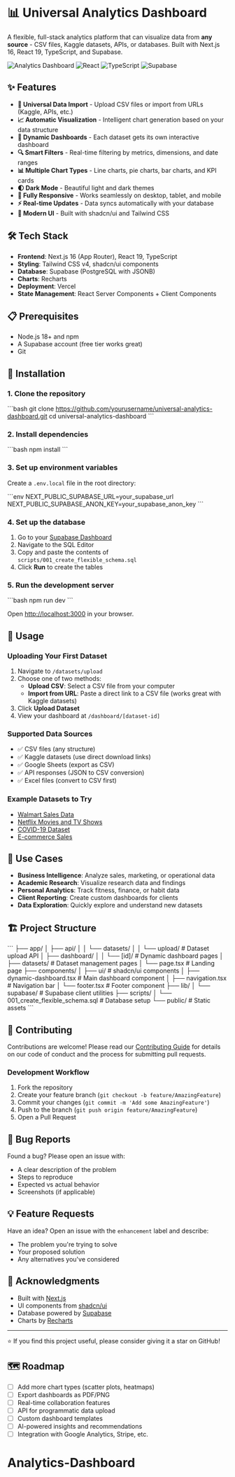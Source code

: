 # 📊 Universal Analytics Dashboard

A flexible, full-stack analytics platform that can visualize data from **any source** - CSV files, Kaggle datasets, APIs, or databases. Built with Next.js 16, React 19, TypeScript, and Supabase.

![Analytics Dashboard](https://img.shields.io/badge/Next.js-16-black?style=for-the-badge&logo=next.js)
![React](https://img.shields.io/badge/React-19-blue?style=for-the-badge&logo=react)
![TypeScript](https://img.shields.io/badge/TypeScript-5-blue?style=for-the-badge&logo=typescript)
![Supabase](https://img.shields.io/badge/Supabase-PostgreSQL-green?style=for-the-badge&logo=supabase)

## ✨ Features

- **🔄 Universal Data Import** - Upload CSV files or import from URLs (Kaggle, APIs, etc.)
- **📈 Automatic Visualization** - Intelligent chart generation based on your data structure
- **🎯 Dynamic Dashboards** - Each dataset gets its own interactive dashboard
- **🔍 Smart Filters** - Real-time filtering by metrics, dimensions, and date ranges
- **📊 Multiple Chart Types** - Line charts, pie charts, bar charts, and KPI cards
- **🌓 Dark Mode** - Beautiful light and dark themes
- **📱 Fully Responsive** - Works seamlessly on desktop, tablet, and mobile
- **⚡ Real-time Updates** - Data syncs automatically with your database
- **🎨 Modern UI** - Built with shadcn/ui and Tailwind CSS


## 🛠️ Tech Stack

- **Frontend**: Next.js 16 (App Router), React 19, TypeScript
- **Styling**: Tailwind CSS v4, shadcn/ui components
- **Database**: Supabase (PostgreSQL with JSONB)
- **Charts**: Recharts
- **Deployment**: Vercel
- **State Management**: React Server Components + Client Components

## 📋 Prerequisites

- Node.js 18+ and npm
- A Supabase account (free tier works great)
- Git

## 🔧 Installation

### 1. Clone the repository

\`\`\`bash
git clone https://github.com/yourusername/universal-analytics-dashboard.git
cd universal-analytics-dashboard
\`\`\`

### 2. Install dependencies

\`\`\`bash
npm install
\`\`\`

### 3. Set up environment variables

Create a `.env.local` file in the root directory:

\`\`\`env
NEXT_PUBLIC_SUPABASE_URL=your_supabase_url
NEXT_PUBLIC_SUPABASE_ANON_KEY=your_supabase_anon_key
\`\`\`

### 4. Set up the database

1. Go to your [Supabase Dashboard](https://supabase.com/dashboard)
2. Navigate to the SQL Editor
3. Copy and paste the contents of `scripts/001_create_flexible_schema.sql`
4. Click **Run** to create the tables

### 5. Run the development server

\`\`\`bash
npm run dev
\`\`\`

Open [http://localhost:3000](http://localhost:3000) in your browser.

## 📖 Usage

### Uploading Your First Dataset

1. Navigate to `/datasets/upload`
2. Choose one of two methods:
   - **Upload CSV**: Select a CSV file from your computer
   - **Import from URL**: Paste a direct link to a CSV file (works great with Kaggle datasets)
3. Click **Upload Dataset**
4. View your dashboard at `/dashboard/[dataset-id]`

### Supported Data Sources

- ✅ CSV files (any structure)
- ✅ Kaggle datasets (use direct download links)
- ✅ Google Sheets (export as CSV)
- ✅ API responses (JSON to CSV conversion)
- ✅ Excel files (convert to CSV first)

### Example Datasets to Try

- [Walmart Sales Data](https://www.kaggle.com/datasets/mikhail1681/walmart-sales)
- [Netflix Movies and TV Shows](https://www.kaggle.com/datasets/shivamb/netflix-shows)
- [COVID-19 Dataset](https://www.kaggle.com/datasets/imdevskp/corona-virus-report)
- [E-commerce Sales](https://www.kaggle.com/datasets/carrie1/ecommerce-data)

## 🎯 Use Cases

- **Business Intelligence**: Analyze sales, marketing, or operational data
- **Academic Research**: Visualize research data and findings
- **Personal Analytics**: Track fitness, finance, or habit data
- **Client Reporting**: Create custom dashboards for clients
- **Data Exploration**: Quickly explore and understand new datasets

## 🏗️ Project Structure

\`\`\`
├── app/
│   ├── api/
│   │   └── datasets/
│   │       └── upload/          # Dataset upload API
│   ├── dashboard/
│   │   └── [id]/                # Dynamic dashboard pages
│   ├── datasets/                # Dataset management pages
│   └── page.tsx                 # Landing page
├── components/
│   ├── ui/                      # shadcn/ui components
│   ├── dynamic-dashboard.tsx    # Main dashboard component
│   ├── navigation.tsx           # Navigation bar
│   └── footer.tsx               # Footer component
├── lib/
│   └── supabase/                # Supabase client utilities
├── scripts/
│   └── 001_create_flexible_schema.sql  # Database setup
└── public/                      # Static assets
\`\`\`

## 🤝 Contributing

Contributions are welcome! Please read our [Contributing Guide](CONTRIBUTING.md) for details on our code of conduct and the process for submitting pull requests.

### Development Workflow

1. Fork the repository
2. Create your feature branch (`git checkout -b feature/AmazingFeature`)
3. Commit your changes (`git commit -m 'Add some AmazingFeature'`)
4. Push to the branch (`git push origin feature/AmazingFeature`)
5. Open a Pull Request

## 🐛 Bug Reports

Found a bug? Please open an issue with:
- A clear description of the problem
- Steps to reproduce
- Expected vs actual behavior
- Screenshots (if applicable)

## 💡 Feature Requests

Have an idea? Open an issue with the `enhancement` label and describe:
- The problem you're trying to solve
- Your proposed solution
- Any alternatives you've considered

## 👏 Acknowledgments

- Built with [Next.js](https://nextjs.org/)
- UI components from [shadcn/ui](https://ui.shadcn.com/)
- Database powered by [Supabase](https://supabase.com/)
- Charts by [Recharts](https://recharts.org/)

---

⭐ If you find this project useful, please consider giving it a star on GitHub!

## 🗺️ Roadmap

- [ ] Add more chart types (scatter plots, heatmaps)
- [ ] Export dashboards as PDF/PNG
- [ ] Real-time collaboration features
- [ ] API for programmatic data upload
- [ ] Custom dashboard templates
- [ ] AI-powered insights and recommendations
- [ ] Integration with Google Analytics, Stripe, etc.

# Analytics-Dashboard
